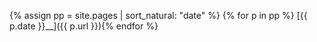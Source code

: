 {% assign pp = site.pages | sort_natural: "date" %}
{% for p in pp %} [{{ p.date }}__]({{ p.url }}){% endfor %}
